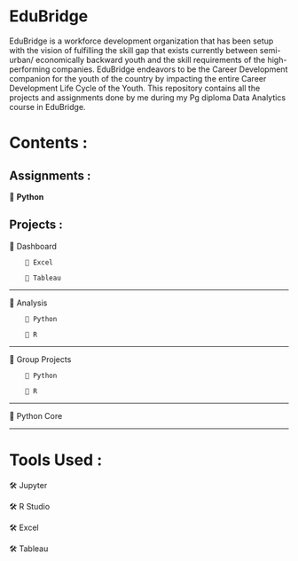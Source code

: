 # EduBridge
EduBridge is a workforce development organization that has been setup with the vision of fulfilling the skill gap that exists currently between semi-urban/ economically backward youth and the skill requirements of the high-performing companies. EduBridge endeavors to be the Career Development companion for the youth of the country by impacting the entire Career Development Life Cycle of the Youth.
This repository contains all the projects and assignments done by me during my Pg diploma Data Analytics course in EduBridge.

# Contents :

## Assignments :

🔲 <b>Python</b> 
  
## Projects :

  🔲 Dashboard
  
        🔘 Excel 
               
        🔘 Tableau
              
  <hr />
  🔲 Analysis
  
        🔘 Python   
                                                                                   
        🔘 R
  <hr />
  🔲 Group Projects
  
        🔘 Python
     
        🔘 R            
              
  <hr />
  🔲 Python Core
  <hr />             
  
# Tools Used :

  🛠 Jupyter
  
  🛠 R Studio
  
  🛠 Excel
  
  🛠 Tableau 
  
 
